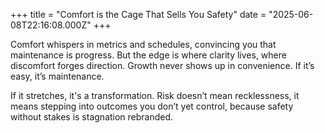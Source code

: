 +++
title = "Comfort is the Cage That Sells You Safety"
date = "2025-06-08T22:16:08.000Z"
+++

Comfort whispers in metrics and schedules, convincing you that maintenance
is progress. But the edge is where clarity lives, where discomfort forges
direction. Growth never shows up in convenience. If it’s easy, it’s
maintenance.

If it stretches, it's a transformation. Risk doesn’t mean recklessness, it
means stepping into outcomes you don’t yet control, because safety without
stakes is stagnation rebranded.

